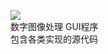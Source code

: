 ![](https://camo.githubusercontent.com/311aa4d7ea2ea2f4a540b418ad9455dc3adaa40a/68747470733a2f2f696d672e736869656c64732e696f2f62616467652f6c6963656e73652d4d49542d3061376262642e7376673f6c6f6e6743616368653d74727565267374796c653d666c61742d737175617265)  
数字图像处理 GUI程序  
包含各类实现的源代码